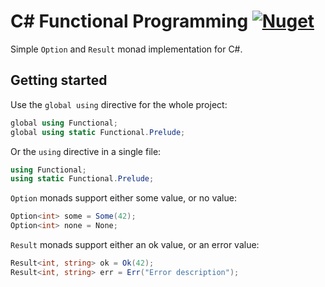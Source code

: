 # C# Functional Programming [![Nuget](https://img.shields.io/nuget/v/Functional.Monad)](https://www.nuget.org/packages/Functional.Monad)

Simple ```Option``` and ```Result``` monad implementation for C#.

## Getting started

Use the ```global using``` directive for the whole project:

```csharp
global using Functional;
global using static Functional.Prelude;
```

Or the ```using``` directive in a single file: 

```csharp
using Functional;
using static Functional.Prelude;
```

```Option``` monads support either some value, or no value: 

```csharp
Option<int> some = Some(42);
Option<int> none = None;
```

```Result``` monads support either an ok value, or an error value:

```csharp
Result<int, string> ok = Ok(42);
Result<int, string> err = Err("Error description");
```